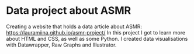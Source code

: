 # Data project about ASMR
Creating a website that holds a data article about ASMR: https://lauramiina.github.io/asmr-project/
In this project I got to learn more about HTML and CSS, as well as some Python.
I created data visualisations with Datawrapper, Raw Graphs and Illustrator. 
